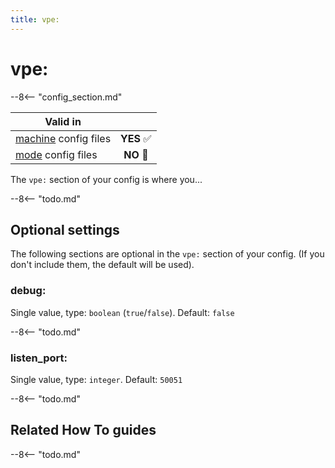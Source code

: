 ```yaml
---
title: vpe:
---
```


# vpe:


--8<-- "config_section.md"

| Valid in | |
|-----|:----:|
|[machine](instructions/machine_config.md) config files |**YES** :white_check_mark:|
|[mode](instructions/mode_config.md) config files|**NO** :no_entry_sign:|

The `vpe:` section of your config is where you...

--8<-- "todo.md"

## Optional settings

The following sections are optional in the `vpe:` section of your
config. (If you don't include them, the default will be used).

### debug:

Single value, type: `boolean` (`true`/`false`). Default: `false`

--8<-- "todo.md"

### listen_port:

Single value, type: `integer`. Default: `50051`

--8<-- "todo.md"

## Related How To guides

--8<-- "todo.md"
